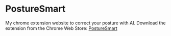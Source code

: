 # PostureSmart

My chrome extension website to correct your posture with AI.
Download the extension from the Chrome Web Store: [PostureSmart](https://chromewebstore.google.com/detail/posturesmart-correct-your/jjdbjpcdikaljelndnmnbacecmipbono)

